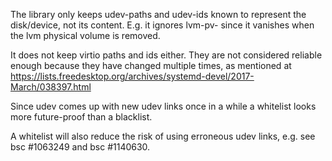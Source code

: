 
The library only keeps udev-paths and udev-ids known to represent the
disk/device, not its content. E.g. it ignores lvm-pv-<pv-uuid> since it
vanishes when the lvm physical volume is removed.

It does not keep virtio paths and ids either. They are not considered
reliable enough because they have changed multiple times, as mentioned at
https://lists.freedesktop.org/archives/systemd-devel/2017-March/038397.html

Since udev comes up with new udev links once in a while a whitelist looks
more future-proof than a blacklist.

A whitelist will also reduce the risk of using erroneous udev links, e.g. see
bsc #1063249 and bsc #1140630.

